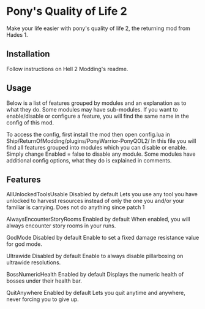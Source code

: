 # Pony's Quality of Life 2

Make your life easier with pony's quality of life 2, the returning mod from Hades 1.

## Installation

Follow instructions on Hell 2 Modding's readme.

## Usage

Below is a list of features grouped by modules and an explanation as to what they do. Some modules may have sub-modules.
If you want to enable/disable or configure a feature, you will find the same name in the config of this mod.

To access the config, first install the mod then open config.lua in Ship/ReturnOfModding/plugins/PonyWarrior-PonyQOL2/
In this file you will find all features grouped into modules which you can disable or enable.
Simply change Enabled = false to disable any module. Some modules have additional config options, what they do is explained in comments.

## Features

AllUnlockedToolsUsable
Disabled by default
Lets you use any tool you have unlocked to harvest resources instead of only the one you and/or your familiar is carrying.
Does not do anything since patch 1

AlwaysEncounterStoryRooms
Enabled by default
When enabled, you will always encounter story rooms in your runs.

GodMode
Disabled by default
Enable to set a fixed damage resistance value for god mode.

Ultrawide
Disabled by default
Enable to always disable pillarboxing on ultrawide resolutions.

BossNumericHealth
Enabled by default
Displays the numeric health of bosses under their health bar.

QuitAnywhere
Enabled by default
Lets you quit anytime and anywhere, never forcing you to give up.